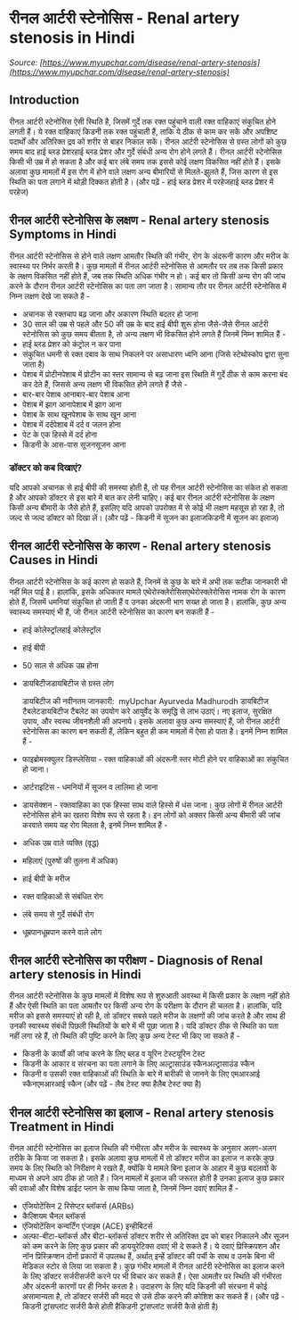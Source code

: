 # रीनल आर्टरी स्टेनोसिस - Renal artery stenosis in Hindi
_Source: [https://www.myupchar.com/disease/renal-artery-stenosis](https://www.myupchar.com/disease/renal-artery-stenosis)_

## Introduction
रीनल आर्टरी स्टेनोसिस ऐसी स्थिति है, जिसमें गुर्दे तक रक्त पहुंचाने वाली रक्त वाहिकाएं संकुचित होने लगती हैं। ये रक्त वाहिकाएं किडनी तक रक्त पहुंचाती हैं, ताकि ये ठीक से काम कर सकें और अपशिष्ट पदार्थों और अतिरिक्त द्रव को शरीर से बाहर निकाल सकें। रीनल आर्टरी स्टेनोसिस से ग्रस्त लोगों को कुछ समय बाद हाई ब्लड प्रेशरहाई ब्लड प्रेशर और गुर्दे संंबंधी अन्य रोग होने लगते हैं।
रीनल आर्टरी स्टेनोसिस किसी भी उम्र में हो सकता है और कई बार लंबे समय तक इससे कोई लक्षण विकसित नहीं होते हैं। इसके अलावा कुछ मामलों में इस रोग में होने वाले लक्षण अन्य बीमारियों से मिलते-झुलते हैं, जिस कारण से इस स्थिति का पता लगाने में थोड़ी दिक्कत होती है।
(और पढ़ें - हाई ब्लड प्रेशर में परहेजहाई ब्लड प्रेशर में परहेज)

## रीनल आर्टरी स्टेनोसिस के लक्षण - Renal artery stenosis Symptoms in Hindi
रीनल आर्टरी स्टेनोसिस से होने वाले लक्षण आमतौर स्थिति की गंभीर, रोग के अंदरूनी कारण और मरीज के स्वास्थ्य पर निर्भर करती है। कुछ मामलों में रीनल आर्टरी स्टेनोसिस से आमतौर पर तब तक किसी प्रकार के लक्षण विकसित नहीं होते हैं, जब तक स्थिति अधिक गंभीर न हो। कई बार तो किसी अन्य रोग की जांच करने के दौरान रीनल आर्टरी स्टेनोसिस का पता लग जाता है। सामान्य तौर पर रीनल आर्टरी स्टेनोसिस में निम्न लक्षण देखे जा सकते हैं -
- अचानक से रक्तचाप बढ़ जाना और अकारण स्थिति बदतर हो जाना
- 30 साल की उम्र से पहले और 50 की उम्र के बाद हाई बीपी शुरू होना
जैसे-जैसे रीनल आर्टरी स्टेनोसिस को कुछ समय बीतता है, तो अन्य लक्षण भी विकसित होने लगते हैं जिनमें निम्न शामिल हैं -
- हाई ब्लड प्रेशर को कंट्रोल न कर पाना
- संकुचित धमनी से रक्त दबाव के साथ निकलने पर असाधारण ध्वनि आना (जिसे स्टेथोस्कोप द्वारा सुना जाता है)
- पेशाब में प्रोटीनपेशाब में प्रोटीन का स्तर सामान्य से बढ़ जाना
इस स्थिति में गुर्दे ठीक से काम करना बंद कर देते हैं, जिससे अन्य लक्षण भी विकसित होने लगते हैं जैसे -
- बार-बार पेशाब आनाबार-बार पेशाब आना
- पेशाब में झाग आनापेशाब में झाग आना
- पेशाब के साथ खूनपेशाब के साथ खून आना
- पेशाब में दर्दपेशाब में दर्द व जलन होना
- पेट के एक हिस्से में दर्द होना
- किडनी के आस-पास सूजनसूजन आना
### डॉक्टर को कब दिखाएं?
यदि आपको अचानक से हाई बीपी की समस्या होती है, तो यह रीनल आर्टरी स्टेनोसिस का संकेत हो सकता है और आपको डॉक्टर से इस बारे में बात कर लेनी चाहिए। कई बार रीनल आर्टरी स्टेनोसिस के लक्षण किसी अन्य बीमारी के जैसे होते हैं, इसलिए यदि आपको उपरोक्त में से कोई भी लक्षण महसूस हो रहा है, तो जल्द से जल्द डॉक्टर को दिखा लें।
(और पढ़ें - किडनी में सूजन का इलाजकिडनी में सूजन का इलाज)

## रीनल आर्टरी स्टेनोसिस के कारण - Renal artery stenosis Causes in Hindi
रीनल आर्टरी स्टेनोसिस के कई कारण हो सकते हैं, जिनमें से कुछ के बारे में अभी तक सटीक जानकारी भी नहीं मिल पाई है। हालांकि, इसके अधिकतर मामले एथेरोस्क्लेरोसिसएथेरोस्क्लेरोसिस नामक रोग के कारण होते हैं, जिसमें धमनियां संकुचित हो जाती हैं व उनका अंदरूनी भाग सख्त हो जाता है। हालांकि, कुछ अन्य स्वास्थ्य समस्याएं भी हैं, जो रीनल आर्टरी स्टेनोसिस का कारण बन सकती हैं -
- हाई कोलेस्ट्रॉलहाई कोलेस्ट्रॉल
- हाई बीपी
- 50 साल से अधिक उम्र होना
- डायबिटीजडायबिटीज से ग्रस्त लोग

	डायबिटीज की नवीनतम जानकारी:  myUpchar Ayurveda Madhurodh डायबिटीज टैबलेटडायबिटीज टैबलेट का उपयोग करे आयुर्वेद के समृद्धि से लाभ उठाएं। नए इलाज, सुरक्षित उपाय, और स्वस्थ जीवनशैली की अपनाये।
इसके अलावा कुछ अन्य समस्याएं हैं, जो रीनल आर्टरी स्टेनोसिस का कारण बन सकती हैं, लेकिन बहुत ही कम मामलों में ऐसा हो पाता है। इनमें निम्न शामिल हैं -
- फाइब्रोमस्क्युलर डिस्प्लेसिया - रक्त वाहिकाओं की अंदरूनी स्तर मोटी होने पर वाहिकाओं का संकुचित हो जाना।
- आर्टराइटिस - धमनियों में सूजन व लालिमा हो जाना
- डायसेक्शन - रक्तवाहिका का एक हिस्सा साथ वाले हिस्से में धंस जाना।
कुछ लोगों में रीनल आर्टरी स्टेनोसिस होने का खतरा विशेष रूप से रहता है। इन लोगों को अक्सर किसी अन्य बीमारी की जांच करवाते समय यह रोग मिलता है, इनमें निम्न शामिल हैं -
- अधिक उम्र वाले व्यक्ति (वृद्ध)
- महिलाएं (पुरुषों की तुलना में अधिक)
- हाई बीपी के मरीज
- रक्त वाहिकाओं से संबंधित रोग
- लंबे समय से गुर्दे संबंधी रोग
- धूम्रपानधूम्रपान करने वाले लोग

## रीनल आर्टरी स्टेनोसिस का परीक्षण - Diagnosis of Renal artery stenosis in Hindi
रीनल आर्टरी स्टेनोसिस के कुछ मामलों में विशेष रूप से शुरुआती अवस्था में किसी प्रकार के लक्षण नहीं होते हैं और ऐसी स्थिति का पता आमतौर पर किसी अन्य रोग के परीक्षण के दौरान ही चलता है। हालांकि, यदि मरीज को इससे समस्याएं हो रही है, तो डॉक्टर सबसे पहले मरीज के लक्षणों की जांच करते है और साथ ही उनकी स्वास्थ्य संबंधी पिछली स्थितियों के बारे में भी पूछा जाता है। यदि डॉक्टर ठीक से स्थिति का पता नहीं लगा रहे हैं, तो स्थिति की पुष्टि करने के लिए कुछ अन्य टेस्ट भी किए जा सकते हैं -
- किडनी के कार्यों की जांच करने के लिए ब्लड व यूरिन टेस्टयूरिन टेस्ट
- किडनी के आकार व संरचना का पता लगाने के लिए अल्ट्रासाउंड स्कैनअल्ट्रासाउंड स्कैन
- किडनी व उसकी रक्त वाहिकाओं की स्थिति के बारे में बारीकी से जानने के लिए एमआरआई स्कैनएमआरआई स्कैन
(और पढ़ें - लैब टेस्ट क्या हैलैब टेस्ट क्या है)

## रीनल आर्टरी स्टेनोसिस का इलाज - Renal artery stenosis Treatment in Hindi
रीनल आर्टरी स्टेनोसिस का इलाज स्थिति की गंभीरता और मरीज के स्वास्थ्य के अनुसार अलग-अलग तरीके के किया जा सकता है। इसके अलावा कुछ मामलों में तो डॉक्टर मरीज का इलाज न करके कुछ समय के लिए स्थिति को निरीक्षण मे रखते हैं, क्योंकि ये मामले बिना इलाज के आहार में कुछ बदलावों के माध्यम से अपने आप ठीक हो जाते हैं। जिन मामलों में इलाज की जरूरत होती है उनका इलाज कुछ प्रकार की दवाओं और विशेष डाईट प्लान के साथ किया जाता है, जिनमें निम्न दवाएं शामिल हैं -
- एंजियोटेंसिन 2 रिसेप्टर ब्लॉकर्स (ARBs)
- कैल्शियम चैनल ब्लॉकर्स
- एंजियोटेंसिन कन्वर्टिंग एंजाइम (ACE) इन्हीबिटर्स
- अल्फा-बीटा-ब्लॉकर्स और बीटा-ब्लॉकर्स
डॉक्टर शरीर से अतिरिक्त द्रव को बाहर निकालने और सूजन को कम करने के लिए कुछ प्रकार की डाययुरेटिक्स दवाएं भी दे सकते हैं। ये दवाएं प्रिस्क्रिपशन और नॉन प्रिस्क्रिप्शन दोनों प्रकारों में उपलब्ध हैं, अर्थात् इन्हें डॉक्टर की पर्ची के साथ व उनके बिना भी मेडिकल स्टोर से लिया जा सकता है।
कुछ गंभीर मामलों में रीनल आर्टरी स्टेनोसिस का इलाज करने के लिए डॉक्टर सर्जरीसर्जरी करने पर भी विचार कर सकते हैं। ऐसा आमतौर पर स्थिति की गंभीरता और अंदरूनी कारणों पर ही निर्भर करता है। उदाहरण के लिए यदि किडनी की संरचना में कोई असामान्यता है, तो डॉक्टर सर्जरी की मदद से उसे ठीक करने की कोशिश कर सकते हैं।
(और पढ़ें - किडनी ट्रांसप्लांट सर्जरी कैसे होती हैकिडनी ट्रांसप्लांट सर्जरी कैसे होती है)

